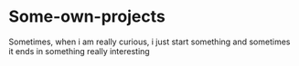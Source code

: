 # Some-own-projects
Sometimes, when i am really curious, i just start something and sometimes it ends in something really interesting
